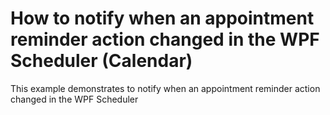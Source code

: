 # How to notify when an appointment reminder action changed in the WPF Scheduler (Calendar)

This example demonstrates to notify when an appointment reminder action changed in the WPF Scheduler
